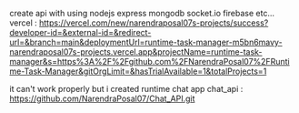 create api with using nodejs express mongodb socket.io firebase etc...
vercel : https://vercel.com/new/narendraposal07s-projects/success?developer-id=&external-id=&redirect-url=&branch=main&deploymentUrl=runtime-task-manager-m5bn6mavy-narendraposal07s-projects.vercel.app&projectName=runtime-task-manager&s=https%3A%2F%2Fgithub.com%2FNarendraPosal07%2FRuntime-Task-Manager&gitOrgLimit=&hasTrialAvailable=1&totalProjects=1

it can't work properly but i created runtime chat app 
chat_api : https://github.com/NarendraPosal07/Chat_API.git
